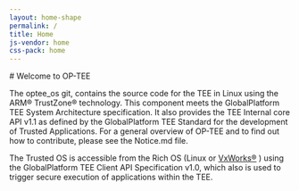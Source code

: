 ```yaml
---
layout: home-shape
permalink: /
title: Home
js-vendor: home
css-pack: home
---
```

<div class="text-center" markdown="1">
# Welcome to OP-TEE

The optee_os git, contains the source code for the TEE in Linux using the ARM® TrustZone® technology. This component meets the GlobalPlatform TEE System Architecture specification. It also provides the TEE Internal core API v1.1 as defined by the GlobalPlatform TEE Standard for the development of Trusted Applications. For a general overview of OP-TEE and to find out how to contribute, please see the Notice.md file.

The Trusted OS is accessible from the Rich OS (Linux or [VxWorks®](https://www.windriver.com/products/vxworks/) ) using the GlobalPlatform TEE Client API Specification v1.0, which also is used to trigger secure execution of applications within the TEE.
</div>
